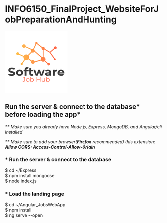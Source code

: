 # INFO6150_FinalProject_WebsiteForJobPreparationAndHunting
<img src="Angular_JobsWebApp/src/assets/logo.png">

## Run the server & connect to the database* before loading the app*
<p><i>** Make sure you already have Node.js, Express, MongoDB, and Angular/cli installed</i></p>
<p><i>** Make sure to add your browser(<b>Firefox</b> recommended) this extension: <b>Allow CORS: Access-Control-Allow-Origin</b></i></p>

### * Run the server & connect to the database
$ cd ~/Express<br>
$ npm install mongoose<br>
$ node index.js


### * Load the landing page
$ cd ~/Angular_JobsWebApp<br>
$ npm install<br>
$ ng serve --open
